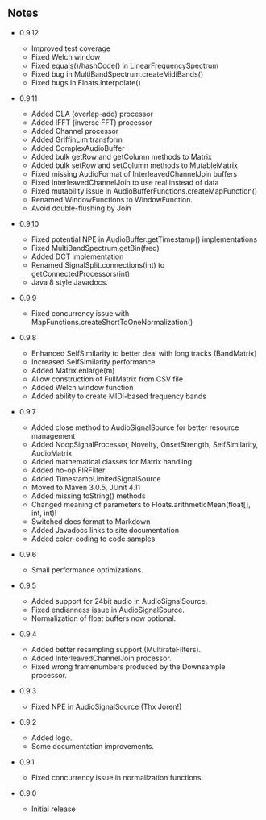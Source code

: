 <head><title>Notes</title></head>

Notes
-----

* 0.9.12

    * Improved test coverage
    * Fixed Welch window
    * Fixed equals()/hashCode() in LinearFrequencySpectrum
    * Fixed bug in MultiBandSpectrum.createMidiBands()
    * Fixed bugs in Floats.interpolate()


* 0.9.11

    * Added OLA (overlap-add) processor
    * Added IFFT (inverse FFT) processor
    * Added Channel processor
    * Added GriffinLim transform
    * Added ComplexAudioBuffer
    * Added bulk getRow and getColumn methods to Matrix
    * Added bulk setRow and setColumn methods to MutableMatrix
    * Fixed missing AudioFormat of InterleavedChannelJoin buffers
    * Fixed InterleavedChannelJoin to use real instead of data
    * Fixed mutability issue in AudioBufferFunctions.createMapFunction()
    * Renamed WindowFunctions to WindowFunction.
    * Avoid double-flushing by Join


* 0.9.10

    * Fixed potential NPE in AudioBuffer.getTimestamp() implementations
    * Fixed MultiBandSpectrum.getBin(freq)
    * Added DCT implementation
    * Renamed SignalSplit.connections(int) to getConnectedProcessors(int)
    * Java 8 style Javadocs.


* 0.9.9

    * Fixed concurrency issue with MapFunctions.createShortToOneNormalization()
    

* 0.9.8
    * Enhanced SelfSimilarity to better deal with long tracks (BandMatrix)
    * Increased SelfSimilarity performance
    * Added Matrix.enlarge(m)
    * Allow construction of FullMatrix from CSV file
    * Added Welch window function
    * Added ability to create MIDI-based frequency bands


* 0.9.7
    * Added close method to AudioSignalSource for better resource management
    * Added NoopSignalProcessor, Novelty, OnsetStrength, SelfSimilarity, AudioMatrix
    * Added mathematical classes for Matrix handling
    * Added no-op FIRFilter
    * Added TimestampLimitedSignalSource
    * Moved to Maven 3.0.5, JUnit 4.11
    * Added missing toString() methods
    * Changed meaning of parameters to Floats.arithmeticMean(float[], int, int)!
    * Switched docs format to Markdown
    * Added Javadocs links to site documentation
    * Added color-coding to code samples


* 0.9.6
    * Small performance optimizations.


* 0.9.5
    * Added support for 24bit audio in AudioSignalSource.
    * Fixed endianness issue in AudioSignalSource.
    * Normalization of float buffers now optional.


* 0.9.4
    * Added better resampling support (MultirateFilters).
    * Added InterleavedChannelJoin processor.
    * Fixed wrong framenumbers produced by the Downsample processor.


* 0.9.3
    * Fixed NPE in AudioSignalSource (Thx Joren!)


* 0.9.2
    * Added logo.
    * Some documentation improvements.


* 0.9.1
    * Fixed concurrency issue in normalization functions.


* 0.9.0
    * Initial release
